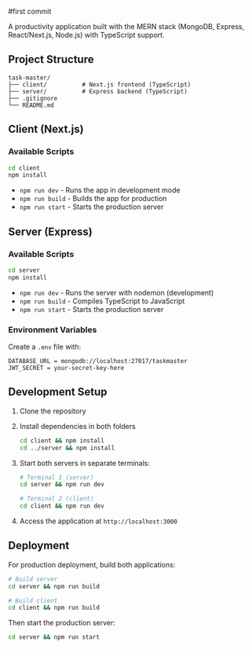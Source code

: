 #first commit

A productivity application built with the MERN stack (MongoDB, Express, React/Next.js, Node.js) with TypeScript support.

## Project Structure

```
task-master/
├── client/          # Next.js frontend (TypeScript)
├── server/          # Express backend (TypeScript)
├── .gitignore
└── README.md
```

## Client (Next.js)

### Available Scripts

```bash
cd client
npm install
```

- `npm run dev` - Runs the app in development mode
- `npm run build` - Builds the app for production
- `npm run start` - Starts the production server


## Server (Express)

### Available Scripts

```bash
cd server
npm install
```

- `npm run dev` - Runs the server with nodemon (development)
- `npm run build` - Compiles TypeScript to JavaScript
- `npm run start` - Starts the production server

### Environment Variables

Create a `.env` file with:

```
DATABASE_URL = mongodb://localhost:27017/taskmaster
JWT_SECRET = your-secret-key-here
```

## Development Setup

1. Clone the repository
2. Install dependencies in both folders
   ```bash
   cd client && npm install
   cd ../server && npm install
   ```

3. Start both servers in separate terminals:
   ```bash
   # Terminal 1 (server)
   cd server && npm run dev

   # Terminal 2 (client)
   cd client && npm run dev
   ```

4. Access the application at `http://localhost:3000`

## Deployment

For production deployment, build both applications:

```bash
# Build server
cd server && npm run build

# Build client
cd client && npm run build
```

Then start the production server:

```bash
cd server && npm run start
```
